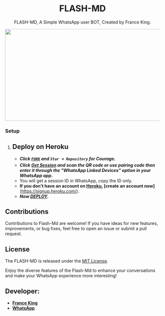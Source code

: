  <h1 align="center"> FLASH-MD </h1>
<p align="center"> FLASH-MD, A Simple WhatsApp user BOT, Created by France King.
</p>


<img src="https://telegra.ph/file/3f985014b51b3cf335bfe.jpg" width="700" height="300"/>



### Setup

1. Deploy on Heroku
   -
   - ***Click [`FORK`](https://github.com/franceking1/Flash-Md/fork) and `Star ⭐ Repository` for Courage.***
   - ***Click [Get Session](https://zokouscan.onrender.com/getsession) and scan the QR code or use pairing code then enter it through the "WhatsApp Linked Devices" option in your WhatsApp app.***
   - You will get a session ID in WhatsApp, copy the ID only.
   - **If you don't have an account on [Heroku](https://signup.heroku.com/), [create an account now]**(https://signup.heroku.com/).
   - ***Now [DEPLOY](https://dashboard.heroku.com/new?template=https://github.com/franceking1/Flash-Md).***


## Contributions

Contributions to Flash-Md are welcome! If you have ideas for new features, improvements, or bug fixes, feel free to open an issue or submit a pull request.

## License

The FLASH-MD is released under the [MIT License](https://opensource.org/licenses/MIT).

Enjoy the diverse features of the Flash-Md  to enhance your conversations and make your WhatsApp experience more interesting!

## Developer:

- [**France King**](https://instagram.com/france.king1)
- [**WhatsApp**](https://wa.me/254751284190)

